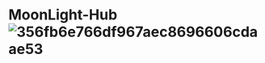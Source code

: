 # MoonLight-Hub![356fb6e766df967aec8696606cdaae53](https://github.com/UniTheVerse/MoonLight-Hub/assets/141660013/5a1abb97-5e2c-4d74-a483-2a6282f392ab)
